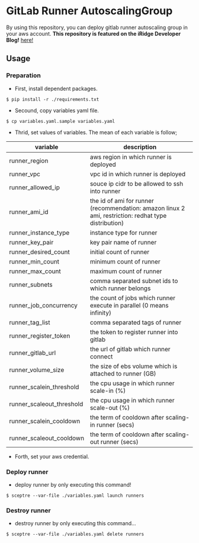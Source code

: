 # GitLab Runner AutoscalingGroup
By using this repository, you can deploy gitlab runner autoscaling group in your aws account. **This repository is featured on the iRidge Developer Blog!** [here!](https://iridge-tech.hatenablog.com/entry/gitlab-runner-deploy)

## Usage
### Preparation
* First, install dependent packages.

```
$ pip install -r ./requirements.txt
```

* Secound, copy variables yaml file.

```
$ cp variables.yaml.sample variables.yaml
```

* Thrid, set values of variables. The mean of each variable is follow;

|variable|description|
|------|----|
| runner_region| aws region in which runner is deployed |
| runner_vpc| vpc id in which runner is deployed |
| runner_allowed_ip| souce ip cidr to be allowed to ssh into runner|
| runner_ami_id| the id of ami for runner (recommendation: amazon linux 2 ami, restriction: redhat type distribution)|
| runner_instance_type| instance type for runner|
| runner_key_pair| key pair name of runner|
| runner_desired_count| initial count of runner|
| runner_min_count| minimum count of runner|
| runner_max_count| maximum count of runner|
| runner_subnets| comma separated subnet ids to which runner belongs|
| runner_job_concurrency| the count of jobs which runner execute in parallel (0 means infinity)|
| runner_tag_list| comma separated tags of runner|
| runner_register_token| the token to register runner into gitlab|
| runner_gitlab_url| the url of gitlab which runner connect|
| runner_volume_size| the size of ebs volume which is attached to runner (GB)|
| runner_scalein_threshold| the cpu usage in which runner scale-in (%)|
| runner_scaleout_threshold| the cpu usage in which runner scale-out (%)|
| runner_scalein_cooldown| the term of cooldown after scaling-in runner (secs)|
| runner_scaleout_cooldown| the term of cooldown after scaling-out runner (secs)|

* Forth, set your aws credential.

### Deploy runner
* deploy runner by only executing this command!

```
$ sceptre --var-file ./variables.yaml launch runners
```

### Destroy runner
* destroy runner by only executing this command...

```
$ sceptre --var-file ./variables.yaml delete runners
```
